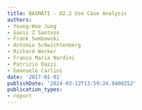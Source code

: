 ```yaml
---
title: BASMATI - D2.2 Use Case Analysis
authors:
- Young-Woo Jung
- Ganis Z Santoso
- Frank Sembowski
- Antonia Schwichtenberg
- Richard Wecker
- Franco Maria Nardini
- Patrizio Dazzi
- Emanuele Carlini
date: '2017-01-01'
publishDate: '2024-03-12T13:59:24.040025Z'
publication_types:
- report
---
```

